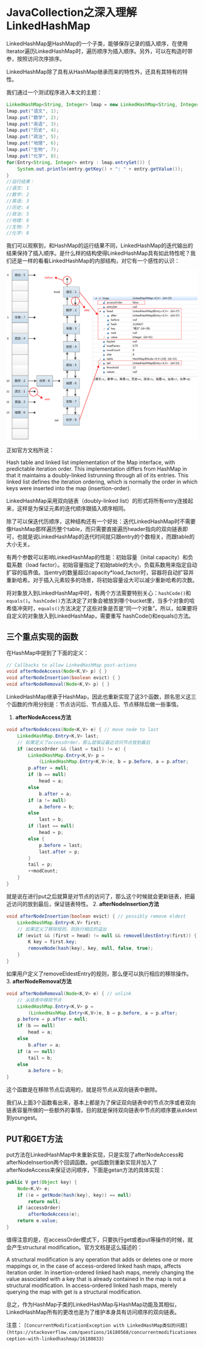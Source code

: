 # JavaCollection之深入理解LinkedHashMap
LinkedHashMap是HashMap的一个子类，能够保存记录的插入顺序，在使用Iterator遍历LinkedHashMap时，遍历顺序为插入顺序。另外，可以在构造时带参，按照访问次序排序。

LinkedHashMap除了具有从HashMap继承而来的特性外，还具有其特有的特性。

我们通过一个测试程序进入本文的主题：

```java
LinkedHashMap<String, Integer> lmap = new LinkedHashMap<String, Integer>();
lmap.put("语文", 1);
lmap.put("数学", 2);
lmap.put("英语", 3);
lmap.put("历史", 4);
lmap.put("政治", 5);
lmap.put("地理", 6);
lmap.put("生物", 7);
lmap.put("化学", 8);
for(Entry<String, Integer> entry : lmap.entrySet()) {
    System.out.println(entry.getKey() + ": " + entry.getValue());
}
//运行结果：
//语文: 1
//数学: 2
//英语: 3
//历史: 4
//政治: 5
//地理: 6
//生物: 7
//化学: 8
```
我们可以观察到，和HashMap的运行结果不同，LinkedHashMap的迭代输出的结果保持了插入顺序。是什么样的结构使得LinkedHashMap具有如此特性呢？我们还是一样的看看LinkedHashMap的内部结构，对它有一个感性的认识：

![linkedhashMap内存](./images/linkedhashMap内存.png)

正如官方文档所说：

Hash table and linked list implementation of the Map interface, with predictable iteration order. This implementation differs from HashMap in that it maintains a doubly-linked listrunning through all of its entries. This linked list defines the iteration ordering, which is normally the order in which keys were inserted into the map (insertion-order).

LinkedHashMap采用双向链表（doubly-linked list）的形式将所有entry连接起来，这样是为保证元素的迭代顺序跟插入顺序相同。

除了可以保迭代历顺序，这种结构还有一个好处：迭代LinkedHashMap时不需要像HashMap那样遍历整个table，而只需要直接遍历header指向的双向链表即可，也就是说LinkedHashMap的迭代时间就只跟entry的个数相关，而跟table的大小无关。

有两个参数可以影响LinkedHashMap的性能：初始容量（inital capacity）和负载系数（load factor）。初始容量指定了初始table的大小，负载系数用来指定自动扩容的临界值。当entry的数量超过capacity*load_factor时，容器将自动扩容并重新哈希。对于插入元素较多的场景，将初始容量设大可以减少重新哈希的次数。

将对象放入到LinkedHashMap中时，有两个方法需要特别关心：`hashCode()`和`equals()`。`hashCode()`方法决定了对象会被放到哪个bucket里，当多个对象的哈希值冲突时，`equals()`方法决定了这些对象是否是“同一个对象”。所以，如果要将自定义的对象放入到LinkedHashMap，需要重写 hashCode()和equals()方法。

## 三个重点实现的函数
在HashMap中提到了下面的定义：
```java
// Callbacks to allow LinkedHashMap post-actions
void afterNodeAccess(Node<K,V> p) { }
void afterNodeInsertion(boolean evict) { }
void afterNodeRemoval(Node<K,V> p) { }

```

LinkedHashMap继承于HashMap，因此也重新实现了这3个函数，顾名思义这三个函数的作用分别是：节点访问后、节点插入后、节点移除后做一些事情。

1. **afterNodeAccess方法**
```java
void afterNodeAccess(Node<K,V> e) { // move node to last
    LinkedHashMap.Entry<K,V> last;
    // 如果定义了accessOrder，那么就保证最近访问节点放到最后
    if (accessOrder && (last = tail) != e) {
        LinkedHashMap.Entry<K,V> p =
            (LinkedHashMap.Entry<K,V>)e, b = p.before, a = p.after;
        p.after = null;
        if (b == null)
            head = a;
        else
            b.after = a;
        if (a != null)
            a.before = b;
        else
            last = b;
        if (last == null)
            head = p;
        else {
            p.before = last;
            last.after = p;
        }
        tail = p;
        ++modCount;
    }
}

```
就是说在进行put之后就算是对节点的访问了，那么这个时候就会更新链表，把最近访问的放到最后，保证链表特性。
2. **afterNodeInsertion方法**
```java
void afterNodeInsertion(boolean evict) { // possibly remove eldest
    LinkedHashMap.Entry<K,V> first;
    // 如果定义了移除规则，则执行相应的溢出
    if (evict && (first = head) != null && removeEldestEntry(first)) {
        K key = first.key;
        removeNode(hash(key), key, null, false, true);
    }
}
```
如果用户定义了removeEldestEntry的规则，那么便可以执行相应的移除操作。
3. **afterNodeRemoval方法**
```java
void afterNodeRemoval(Node<K,V> e) { // unlink
    // 从链表中移除节点
    LinkedHashMap.Entry<K,V> p =
        (LinkedHashMap.Entry<K,V>)e, b = p.before, a = p.after;
    p.before = p.after = null;
    if (b == null)
        head = a;
    else
        b.after = a;
    if (a == null)
        tail = b;
    else
        a.before = b;
}

```
这个函数是在移除节点后调用的，就是将节点从双向链表中删除。

我们从上面3个函数看出来，基本上都是为了保证双向链表中的节点次序或者双向链表容量所做的一些额外的事情，目的就是保持双向链表中节点的顺序要从eldest到youngest。

## PUT和GET方法
put方法在LinkedHashMap中未重新实现，只是实现了afterNodeAccess和afterNodeInsertion两个回调函数。get函数则重新实现并加入了afterNodeAccess来保证访问顺序，下面是getan方法的具体实现：
```java
public V get(Object key) {
    Node<K,V> e;
    if ((e = getNode(hash(key), key)) == null)
        return null;
    if (accessOrder)
        afterNodeAccess(e);
    return e.value;
}
```
值得注意的是，在accessOrder模式下，只要执行get或者put等操作的时候，就会产生structural modification。官方文档是这么描述的：

A structural modification is any operation that adds or deletes one or more mappings or, in the case of access-ordered linked hash maps, affects iteration order. In insertion-ordered linked hash maps, merely changing the value associated with a key that is already contained in the map is not a structural modification. In access-ordered linked hash maps, merely querying the map with get is a structural modification.

总之，作为HashMap子类的LinkedHashMap与HashMap功能及其相似，LinkedHashMap所有的更改也是为了维护本身具有访问顺序的双向链表。

注意： `[ConcurrentModificationException with LinkedHashMap类似的问题](https://stackoverflow.com/questions/16180568/concurrentmodificationexception-with-linkedhashmap/16180833)`